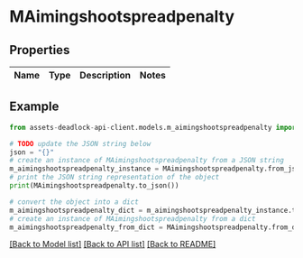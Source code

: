 # MAimingshootspreadpenalty


## Properties

Name | Type | Description | Notes
------------ | ------------- | ------------- | -------------

## Example

```python
from assets-deadlock-api-client.models.m_aimingshootspreadpenalty import MAimingshootspreadpenalty

# TODO update the JSON string below
json = "{}"
# create an instance of MAimingshootspreadpenalty from a JSON string
m_aimingshootspreadpenalty_instance = MAimingshootspreadpenalty.from_json(json)
# print the JSON string representation of the object
print(MAimingshootspreadpenalty.to_json())

# convert the object into a dict
m_aimingshootspreadpenalty_dict = m_aimingshootspreadpenalty_instance.to_dict()
# create an instance of MAimingshootspreadpenalty from a dict
m_aimingshootspreadpenalty_from_dict = MAimingshootspreadpenalty.from_dict(m_aimingshootspreadpenalty_dict)
```
[[Back to Model list]](../README.md#documentation-for-models) [[Back to API list]](../README.md#documentation-for-api-endpoints) [[Back to README]](../README.md)


